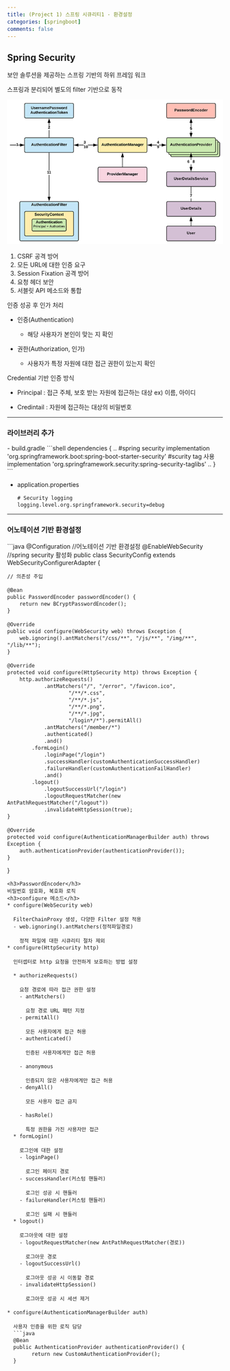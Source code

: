 ```yaml
---
title: (Project 1) 스프링 시큐리티1 - 환경설정
categories: [springboot]
comments: false
---
```


<h2>Spring Security</h2>

보안 솔루션을 제공하는 스프링 기반의 하위 프레임 워크

스프링과 분리되어 별도의 filter 기반으로 동작

![img.png](../assets/img/springsecurity)

1. CSRF 공격 방어
2. 모든 URL에 대한 인증 요구
3. Session Fixation 공격 방어
4. 요청 헤더 보안
5. 서블릿 API 메소드와 통합

인증 성공 후 인가 처리
* 인증(Authentication)

    - 해당 사용자가 본인이 맞는 지 확인

* 권한(Authorization, 인가)
    
    - 사용자가 특정 자원에 대한 접근 권한이 있는지 확인
  
Credential 기반 인증 방식
* Principal : 접근 주체, 보호 받는 자원에 접근하는 대상 ex) 이름, 아이디
  
* Credintail : 자원에 접근하는 대상의 비밀번호
  
----

<h3>라이브러리 추가</h3>
- build.gradle
  ```shell
  dependencies {
      ..
      #spring security
      implementation 'org.springframework.boot:spring-boot-starter-security'
      #scurity tag 사용
      implementation 'org.springframework.security:spring-security-taglibs'
      ..
  }
  ```
  
* application.properties
    ```shell
    # Security logging
    logging.level.org.springframework.security=debug
  ```
  
---
<h3>어노테이션 기반 환경설정</h3>
```java
@Configuration  //어노테이션 기반 환경설정
@EnableWebSecurity //spring security 활성화
public class SecurityConfig extends WebSecurityConfigurerAdapter {

    // 의존성 주입

    @Bean
    public PasswordEncoder passwordEncoder() {
        return new BCryptPasswordEncoder();
    }

    @Override
    public void configure(WebSecurity web) throws Exception {
        web.ignoring().antMatchers("/css/**", "/js/**", "/img/**", "/lib/**");
    }

    @Override
    protected void configure(HttpSecurity http) throws Exception {
        http.authorizeRequests()
                .antMatchers("/", "/error", "/favicon.ico",
                        "/**/*.css",
                        "/**/*.js",
                        "/**/*.png",
                        "/**/*.jpg",
                        "/login*/*").permitAll()
                .antMatchers("/member/*")
                .authenticated()
                .and()
            .formLogin()
                .loginPage("/login")
                .successHandler(customAuthenticationSuccessHandler)
                .failureHandler(customAuthenticationFailHandler)
                .and()
            .logout()
                .logoutSuccessUrl("/login")
                .logoutRequestMatcher(new AntPathRequestMatcher("/logout"))
                .invalidateHttpSession(true);
    }

    @Override
    protected void configure(AuthenticationManagerBuilder auth) throws Exception {
        auth.authenticationProvider(authenticationProvider());
    }
}
```
<h3>PasswordEncoder</h3>
비밀번호 암호화, 복호화 로직
<h3>configure 메소드</h3>
* configure(WebSecurity web)

  FilterChainProxy 생성, 다양한 Filter 설정 적용
  - web.ignoring().antMatchers(정적파일경로)

    정적 파일에 대한 시큐리티 절차 제외
* configure(HttpSecurity http)

  인터셉터로 http 요청을 안전하게 보호하는 방법 설정

  * authorizeRequests()

    요청 경로에 따라 접근 권한 설정
    - antMatchers()

      요청 경로 URL 패턴 지정
    - permitAll()

      모든 사용자에게 접근 허용
    - authenticated()

      인증된 사용자에게만 접근 허용

    - anonymous

      인증되지 않은 사용자에게만 접근 허용
    - denyAll()

      모든 사용자 접근 금지

    - hasRole()

      특정 권한을 가진 사용자만 접근
  * formLogin()

    로그인에 대한 설정
    - loginPage()

      로그인 페이지 경로
    - successHandler(커스텀 핸들러)

      로그인 성공 시 핸들러
    - failureHandler(커스텀 핸들러)

      로그인 실패 시 핸들러
  * logout()

    로그아웃에 대한 설정
    - logoutRequestMatcher(new AntPathRequestMatcher(경로))

      로그아웃 경로
    - logoutSuccessUrl()

      로그아웃 성공 시 이동할 경로
    - invalidateHttpSession()

      로그아웃 성공 시 세션 제거
  
* configure(AuthenticationManagerBuilder auth)

  사용자 인증을 위한 로직 담당
  ```java
  @Bean
  public AuthenticationProvider authenticationProvider() {
        return new CustomAuthenticationProvider();
  }
  ```
  